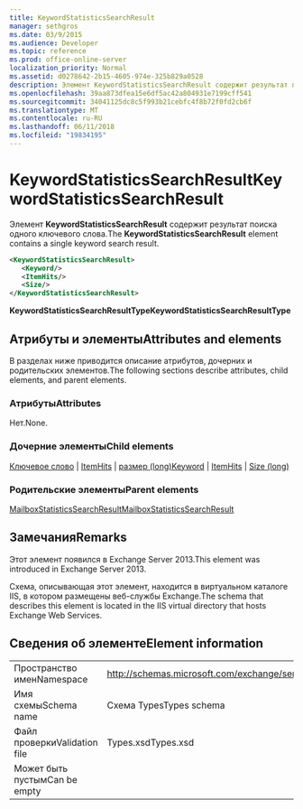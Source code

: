 ```yaml
---
title: KeywordStatisticsSearchResult
manager: sethgros
ms.date: 03/9/2015
ms.audience: Developer
ms.topic: reference
ms.prod: office-online-server
localization_priority: Normal
ms.assetid: d0278642-2b15-4605-974e-325b829a0528
description: Элемент KeywordStatisticsSearchResult содержит результат поиска одного ключевого слова.
ms.openlocfilehash: 39aa873dfea15e6df5ac42a804931e7199cff541
ms.sourcegitcommit: 34041125dc8c5f993b21cebfc4f8b72f0fd2cb6f
ms.translationtype: MT
ms.contentlocale: ru-RU
ms.lasthandoff: 06/11/2018
ms.locfileid: "19834195"
---
```

# <a name="keywordstatisticssearchresult"></a><span data-ttu-id="60e11-103">KeywordStatisticsSearchResult</span><span class="sxs-lookup"><span data-stu-id="60e11-103">KeywordStatisticsSearchResult</span></span>

<span data-ttu-id="60e11-104">Элемент **KeywordStatisticsSearchResult** содержит результат поиска одного ключевого слова.</span><span class="sxs-lookup"><span data-stu-id="60e11-104">The **KeywordStatisticsSearchResult** element contains a single keyword search result.</span></span> 
  

  
```XML
<KeywordStatisticsSearchResult>
   <Keyword/>
   <ItemHits/>
   <Size/>
</KeywordStatisticsSearchResult>
```

 <span data-ttu-id="60e11-105">**KeywordStatisticsSearchResultType**</span><span class="sxs-lookup"><span data-stu-id="60e11-105">**KeywordStatisticsSearchResultType**</span></span>
## <a name="attributes-and-elements"></a><span data-ttu-id="60e11-106">Атрибуты и элементы</span><span class="sxs-lookup"><span data-stu-id="60e11-106">Attributes and elements</span></span>

<span data-ttu-id="60e11-107">В разделах ниже приводится описание атрибутов, дочерних и родительских элементов.</span><span class="sxs-lookup"><span data-stu-id="60e11-107">The following sections describe attributes, child elements, and parent elements.</span></span>
  
### <a name="attributes"></a><span data-ttu-id="60e11-108">Атрибуты</span><span class="sxs-lookup"><span data-stu-id="60e11-108">Attributes</span></span>

<span data-ttu-id="60e11-109">Нет.</span><span class="sxs-lookup"><span data-stu-id="60e11-109">None.</span></span>
  
### <a name="child-elements"></a><span data-ttu-id="60e11-110">Дочерние элементы</span><span class="sxs-lookup"><span data-stu-id="60e11-110">Child elements</span></span>

<span data-ttu-id="60e11-111">[Ключевое слово](keyword.md) | [ItemHits](itemhits.md) | [размер (long)](size-long.md)</span><span class="sxs-lookup"><span data-stu-id="60e11-111">[Keyword](keyword.md) | [ItemHits](itemhits.md) | [Size (long)](size-long.md)</span></span>
  
### <a name="parent-elements"></a><span data-ttu-id="60e11-112">Родительские элементы</span><span class="sxs-lookup"><span data-stu-id="60e11-112">Parent elements</span></span>

[<span data-ttu-id="60e11-113">MailboxStatisticsSearchResult</span><span class="sxs-lookup"><span data-stu-id="60e11-113">MailboxStatisticsSearchResult</span></span>](mailboxstatisticssearchresult.md)
  
## <a name="remarks"></a><span data-ttu-id="60e11-114">Замечания</span><span class="sxs-lookup"><span data-stu-id="60e11-114">Remarks</span></span>

<span data-ttu-id="60e11-115">Этот элемент появился в Exchange Server 2013.</span><span class="sxs-lookup"><span data-stu-id="60e11-115">This element was introduced in Exchange Server 2013.</span></span>
  
<span data-ttu-id="60e11-116">Схема, описывающая этот элемент, находится в виртуальном каталоге IIS, в котором размещены веб-службы Exchange.</span><span class="sxs-lookup"><span data-stu-id="60e11-116">The schema that describes this element is located in the IIS virtual directory that hosts Exchange Web Services.</span></span>
  
## <a name="element-information"></a><span data-ttu-id="60e11-117">Сведения об элементе</span><span class="sxs-lookup"><span data-stu-id="60e11-117">Element information</span></span>

|||
|:-----|:-----|
|<span data-ttu-id="60e11-118">Пространство имен</span><span class="sxs-lookup"><span data-stu-id="60e11-118">Namespace</span></span>  <br/> |http://schemas.microsoft.com/exchange/services/2006/types  <br/> |
|<span data-ttu-id="60e11-119">Имя схемы</span><span class="sxs-lookup"><span data-stu-id="60e11-119">Schema name</span></span>  <br/> |<span data-ttu-id="60e11-120">Схема Types</span><span class="sxs-lookup"><span data-stu-id="60e11-120">Types schema</span></span>  <br/> |
|<span data-ttu-id="60e11-121">Файл проверки</span><span class="sxs-lookup"><span data-stu-id="60e11-121">Validation file</span></span>  <br/> |<span data-ttu-id="60e11-122">Types.xsd</span><span class="sxs-lookup"><span data-stu-id="60e11-122">Types.xsd</span></span>  <br/> |
|<span data-ttu-id="60e11-123">Может быть пустым</span><span class="sxs-lookup"><span data-stu-id="60e11-123">Can be empty</span></span>  <br/> ||
   

